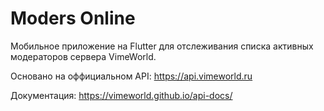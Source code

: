 # Moders Online

Мобильное приложение на Flutter для отслеживания списка активных модераторов сервера VimeWorld.

Основано на оффициальном API: https://api.vimeworld.ru

Документация: https://vimeworld.github.io/api-docs/
